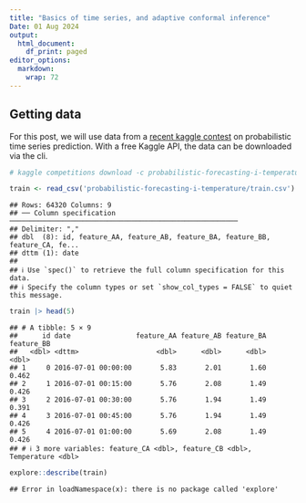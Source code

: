 ```yaml
---
title: "Basics of time series, and adaptive conformal inference"
Date: 01 Aug 2024
output:
  html_document:
    df_print: paged
editor_options: 
  markdown: 
    wrap: 72
---
```




## Getting data

For this post, we will use data from a [recent kaggle contest](https://www.kaggle.com/competitions/probabilistic-forecasting-i-temperature/) on probabilistic time series prediction. With a free Kaggle API, the data can be downloaded via the cli. 


``` bash
# kaggle competitions download -c probabilistic-forecasting-i-temperature
```


``` r
train <- read_csv('probabilistic-forecasting-i-temperature/train.csv')
```

```
## Rows: 64320 Columns: 9
## ── Column specification ────────────────────────────────────────────────────────
## Delimiter: ","
## dbl  (8): id, feature_AA, feature_AB, feature_BA, feature_BB, feature_CA, fe...
## dttm (1): date
## 
## ℹ Use `spec()` to retrieve the full column specification for this data.
## ℹ Specify the column types or set `show_col_types = FALSE` to quiet this message.
```

``` r
train |> head(5)
```

```
## # A tibble: 5 × 9
##      id date                feature_AA feature_AB feature_BA feature_BB
##   <dbl> <dttm>                   <dbl>      <dbl>      <dbl>      <dbl>
## 1     0 2016-07-01 00:00:00       5.83       2.01       1.60      0.462
## 2     1 2016-07-01 00:15:00       5.76       2.08       1.49      0.426
## 3     2 2016-07-01 00:30:00       5.76       1.94       1.49      0.391
## 4     3 2016-07-01 00:45:00       5.76       1.94       1.49      0.426
## 5     4 2016-07-01 01:00:00       5.69       2.08       1.49      0.426
## # ℹ 3 more variables: feature_CA <dbl>, feature_CB <dbl>, Temperature <dbl>
```

``` r
explore::describe(train)
```

```
## Error in loadNamespace(x): there is no package called 'explore'
```

